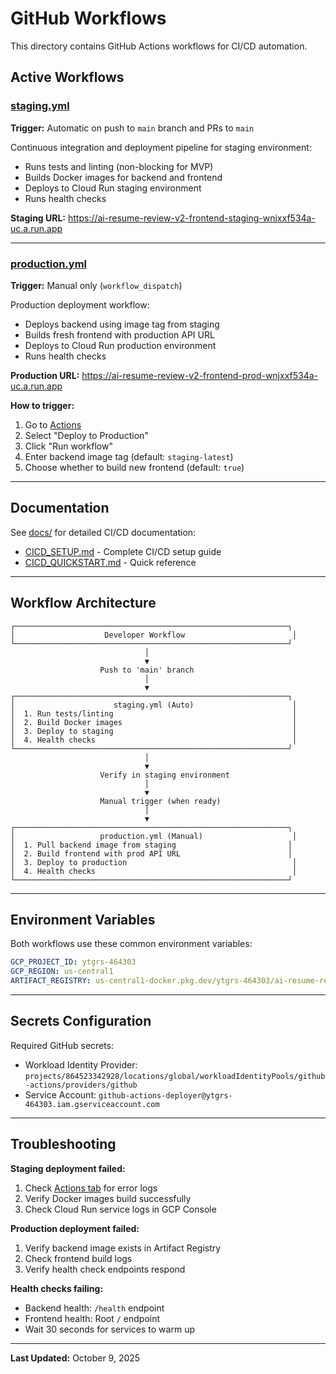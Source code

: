 # GitHub Workflows

This directory contains GitHub Actions workflows for CI/CD automation.

## Active Workflows

### [staging.yml](workflows/staging.yml)
**Trigger:** Automatic on push to `main` branch and PRs to `main`

Continuous integration and deployment pipeline for staging environment:
- Runs tests and linting (non-blocking for MVP)
- Builds Docker images for backend and frontend
- Deploys to Cloud Run staging environment
- Runs health checks

**Staging URL:** https://ai-resume-review-v2-frontend-staging-wnjxxf534a-uc.a.run.app

---

### [production.yml](workflows/production.yml)
**Trigger:** Manual only (`workflow_dispatch`)

Production deployment workflow:
- Deploys backend using image tag from staging
- Builds fresh frontend with production API URL
- Deploys to Cloud Run production environment
- Runs health checks

**Production URL:** https://ai-resume-review-v2-frontend-prod-wnjxxf534a-uc.a.run.app

**How to trigger:**
1. Go to [Actions](../../actions)
2. Select "Deploy to Production"
3. Click "Run workflow"
4. Enter backend image tag (default: `staging-latest`)
5. Choose whether to build new frontend (default: `true`)

---

## Documentation

See [docs/](docs/) for detailed CI/CD documentation:
- [CICD_SETUP.md](docs/CICD_SETUP.md) - Complete CI/CD setup guide
- [CICD_QUICKSTART.md](docs/CICD_QUICKSTART.md) - Quick reference

---

## Workflow Architecture

```
┌─────────────────────────────────────────────────────────────┐
│                    Developer Workflow                        │
└─────────────────────────────────────────────────────────────┘
                              │
                              ▼
                    Push to 'main' branch
                              │
                              ▼
┌─────────────────────────────────────────────────────────────┐
│                      staging.yml (Auto)                      │
│  1. Run tests/linting                                        │
│  2. Build Docker images                                      │
│  3. Deploy to staging                                        │
│  4. Health checks                                            │
└─────────────────────────────────────────────────────────────┘
                              │
                              ▼
                    Verify in staging environment
                              │
                              ▼
                    Manual trigger (when ready)
                              │
                              ▼
┌─────────────────────────────────────────────────────────────┐
│                   production.yml (Manual)                    │
│  1. Pull backend image from staging                         │
│  2. Build frontend with prod API URL                        │
│  3. Deploy to production                                     │
│  4. Health checks                                            │
└─────────────────────────────────────────────────────────────┘
```

---

## Environment Variables

Both workflows use these common environment variables:

```yaml
GCP_PROJECT_ID: ytgrs-464303
GCP_REGION: us-central1
ARTIFACT_REGISTRY: us-central1-docker.pkg.dev/ytgrs-464303/ai-resume-review-v2
```

---

## Secrets Configuration

Required GitHub secrets:
- Workload Identity Provider: `projects/864523342928/locations/global/workloadIdentityPools/github-actions/providers/github`
- Service Account: `github-actions-deployer@ytgrs-464303.iam.gserviceaccount.com`

---

## Troubleshooting

**Staging deployment failed:**
1. Check [Actions tab](../../actions) for error logs
2. Verify Docker images build successfully
3. Check Cloud Run service logs in GCP Console

**Production deployment failed:**
1. Verify backend image exists in Artifact Registry
2. Check frontend build logs
3. Verify health check endpoints respond

**Health checks failing:**
- Backend health: `/health` endpoint
- Frontend health: Root `/` endpoint
- Wait 30 seconds for services to warm up

---

**Last Updated:** October 9, 2025
